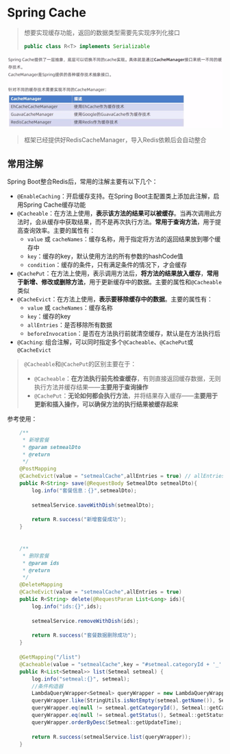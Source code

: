 # Spring Cache

> 想要实现缓存功能，返回的数据类型需要先实现序列化接口
>
> ```java
> public class R<T> implements Serializable
> ```

<img src="img/4.Spring Cache/image-20230725112734506.png" alt="image-20230725112734506" style="zoom: 67%;" />

> 框架已经提供好RedisCacheManager，导入Redis依赖后会自动整合

## 常用注解

Spring Boot整合Redis后，常用的注解主要有以下几个：

- `@EnableCaching`：开启缓存支持。在Spring Boot主配置类上添加此注解，启用Spring Cache缓存功能
- `@Cacheable`：在方法上使用，**表示该方法的结果可以被缓存**。当再次调用此方法时，会从缓存中获取结果，而不是再次执行方法。**常用于查询方法**，用于提高查询效率。主要的属性有：
  - `value` 或 `cacheNames`：缓存名称，用于指定将方法的返回结果放到哪个缓存中
  - `key`：缓存的key，默认使用方法的所有参数的hashCode值
  - `condition`：缓存的条件，只有满足条件的情况下，才会缓存
- `@CachePut`：在方法上使用，表示调用方法后，**将方法的结果放入缓存**，**常用于新增、修改或删除方法**，用于更新缓存中的数据。主要的属性和`@Cacheable`类似
- `@CacheEvict`：在方法上使用，**表示要移除缓存中的数据**。主要的属性有：
  - `value` 或 `cacheNames`：缓存名称
  - `key`：缓存的key
  - `allEntries`：是否移除所有数据
  - `beforeInvocation`：是否在方法执行前就清空缓存，默认是在方法执行后
- `@Caching`: 组合注解，可以同时指定多个`@Cacheable`、`@CachePut`或`@CacheEvict`

> `@Cacheable`和`@CachePut`的区别主要在于：
>
> - `@Cacheable`：**在方法执行前先检查缓存**，有则直接返回缓存数据，无则执行方法并缓存结果——**主要用于查询操作**
> - `@CachePut`：**无论如何都会执行方法**，并将结果存入缓存——**主要用于更新和插入操作，可以确保方法的执行结果被缓存起来**

参考使用：

```java
    /**
     * 新增套餐
     * @param setmealDto
     * @return
     */
    @PostMapping
    @CacheEvict(value = "setmealCache",allEntries = true) // allEntries代表清理value分类下的所有缓存
    public R<String> save(@RequestBody SetmealDto setmealDto){
        log.info("套餐信息：{}",setmealDto);

        setmealService.saveWithDish(setmealDto);

        return R.success("新增套餐成功");
    }


    /**
     * 删除套餐
     * @param ids
     * @return
     */
    @DeleteMapping
    @CacheEvict(value = "setmealCache",allEntries = true)
    public R<String> delete(@RequestParam List<Long> ids){
        log.info("ids:{}",ids);

        setmealService.removeWithDish(ids);

        return R.success("套餐数据删除成功");
    }

    @GetMapping("/list")
    @Cacheable(value = "setmealCache",key = "#setmeal.categoryId + '_' + #setmeal.status")
    public R<List<Setmeal>> list(Setmeal setmeal) {
        log.info("setmeal:{}", setmeal);
        //条件构造器
        LambdaQueryWrapper<Setmeal> queryWrapper = new LambdaQueryWrapper<>();
        queryWrapper.like(StringUtils.isNotEmpty(setmeal.getName()), Setmeal::getName, setmeal.getName());
        queryWrapper.eq(null != setmeal.getCategoryId(), Setmeal::getCategoryId, setmeal.getCategoryId());
        queryWrapper.eq(null != setmeal.getStatus(), Setmeal::getStatus, setmeal.getStatus());
        queryWrapper.orderByDesc(Setmeal::getUpdateTime);

        return R.success(setmealService.list(queryWrapper));
    }
```

